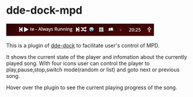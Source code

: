 # dde-dock-mpd

![screenshot](https://raw.githubusercontent.com/linusboyle/dde-dock-mpd/master/img/showcase.png)

This is a plugin of [dde-dock](https://github.com/linuxdeepin/dde-dock) to facilitate user's control of MPD.

It shows the current state of the player and infomation about the currently played song. With four icons user can control the player to play,pause,stop,switch mode(random or list) and goto next or previous song.

Hover over the plugin to see the current playing progress of the song.

